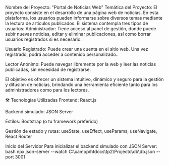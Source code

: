 Nombre del Proyecto:
 "Portal de Noticias Web"
Temática del Proyecto:
 El proyecto consiste en el desarrollo de una página web de noticias. En esta plataforma, los usuarios pueden informarse sobre diversos temas mediante la lectura de artículos publicados. El sistema contempla tres tipos de usuarios:
Administrador: Tiene acceso al panel de gestión, donde puede subir nuevas noticias, editar y eliminar publicaciones, así como borrar usuarios registrados si es necesario.


Usuario Registrado: Puede crear una cuenta en el sitio web. Una vez registrado, podrá acceder a contenido personalizado..


Lector Anónimo: Puede navegar libremente por la web y leer las noticias publicadas, sin necesidad de registrarse.


El objetivo es ofrecer un sistema intuitivo, dinámico y seguro para la gestión y difusión de noticias, brindando una herramienta eficiente tanto para los administradores como para los lectores.

🛠️ Tecnologías Utilizadas
Frontend: React.js


Backend simulado: JSON Server


Estilos: Bootstrap (o tu framework preferido)


Gestión de estado y rutas: useState, useEffect, useParams, useNavigate, React Router







 Inicio del Servidor
Para inicializar el backend simulado con JSON Server:
bash
npx json-server --watch C:\xampp\htdocs\tp2\Projecto\db\db.json --port 3001






